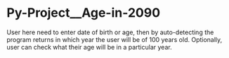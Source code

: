 # Py-Project__Age-in-2090
User here need to enter date of birth or age, then by auto-detecting the program returns in which year the user will be of 100 years old. Optionally, user can check what their age will be in a particular year.
